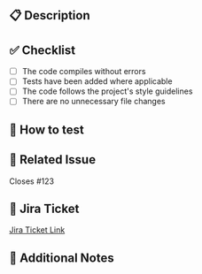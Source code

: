 ## 📋 Description

<!-- Provide a brief summary of the changes introduced in this PR -->

## ✅ Checklist

- [ ] The code compiles without errors
- [ ] Tests have been added where applicable
- [ ] The code follows the project's style guidelines
- [ ] There are no unnecessary file changes

## 🧪 How to test

<!-- Describe how to test the changes (manual steps, commands, etc.) -->

## 🔗 Related Issue

<!-- Link the GitHub issue or related task -->
Closes #123

## 🧳 Jira Ticket

<!-- Provide the link to the corresponding Jira ticket -->
[Jira Ticket Link](https://yourcompany.atlassian.net/browse/PROJ-123)

## 🤖 Additional Notes

<!-- Add any extra context or notes for reviewers here -->
